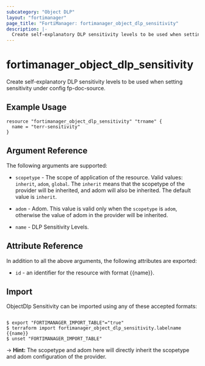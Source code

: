 ```yaml
---
subcategory: "Object DLP"
layout: "fortimanager"
page_title: "FortiManager: fortimanager_object_dlp_sensitivity"
description: |-
  Create self-explanatory DLP sensitivity levels to be used when setting sensitivity under config fp-doc-source.
---
```


# fortimanager_object_dlp_sensitivity
Create self-explanatory DLP sensitivity levels to be used when setting sensitivity under config fp-doc-source.

## Example Usage

```hcl
resource "fortimanager_object_dlp_sensitivity" "trname" {
  name = "terr-sensitivity"
}
```

## Argument Reference


The following arguments are supported:

* `scopetype` - The scope of application of the resource. Valid values: `inherit`, `adom`, `global`. The `inherit` means that the scopetype of the provider will be inherited, and adom will also be inherited. The default value is `inherit`.
* `adom` - Adom. This value is valid only when the `scopetype` is `adom`, otherwise the value of adom in the provider will be inherited.

* `name` - DLP Sensitivity Levels.


## Attribute Reference

In addition to all the above arguments, the following attributes are exported:
* `id` - an identifier for the resource with format {{name}}.

## Import

ObjectDlp Sensitivity can be imported using any of these accepted formats:
```

$ export "FORTIMANAGER_IMPORT_TABLE"="true"
$ terraform import fortimanager_object_dlp_sensitivity.labelname {{name}}
$ unset "FORTIMANAGER_IMPORT_TABLE"
```
-> **Hint:** The scopetype and adom here will directly inherit the scopetype and adom configuration of the provider.
